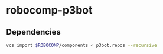 # robocomp-p3bot

## Dependencies
```bash
vcs import $ROBOCOMP/components < p3bot.repos --recursive
```